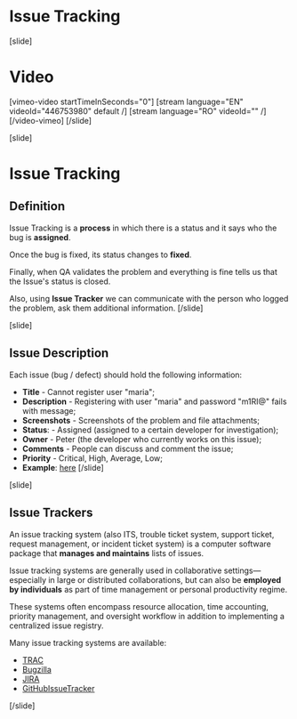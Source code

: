 # Issue Tracking

[slide]
# Video

[vimeo-video startTimeInSeconds="0"]
[stream language="EN" videoId="446753980" default /]
[stream language="RO" videoId="" /]
[/video-vimeo]
[/slide]

[slide]
# Issue Tracking

## Definition
Issue Tracking is a **process** in which there is a status and it says who the bug is **assigned**. 

Once the bug is fixed, its status changes to **fixed**. 

Finally, when QA validates the problem and everything is fine tells us that the Issue's status is closed. 

Also, using **Issue Tracker** we can communicate with the person who logged the problem, ask them additional information.
[/slide]

[slide]
## Issue Description

Each issue (bug / defect) should hold the following information:

* **Title** - Cannot register user "maria";
* **Description** - Registering with user "maria" and password "m1RI@" fails with message;
* **Screenshots** - Screenshots of the problem and file attachments;
* **Status**: - Assigned (assigned to a certain developer for investigation);
* **Owner** - Peter (the developer who currently works on this issue);
* **Comments** - People can discuss and comment the issue;
* **Priority** - Critical, High, Average, Low;
* **Example**: [here](http://trac.edgewall.org/ticket/2463)
[/slide]

[slide]
## Issue Trackers

An issue tracking system (also ITS, trouble ticket system, support ticket, request management, or incident ticket system) is a computer software package that **manages and maintains** lists of issues. 

Issue tracking systems are generally used in collaborative settings—especially in large or distributed collaborations, but can also be **employed by individuals** as part of time management or personal productivity regime. 

These systems often encompass resource allocation, time accounting, priority management, and oversight workflow in addition to implementing a centralized issue registry.

Many issue tracking systems are available:

* [TRAC](http://trac.edgewall.org)
* [Bugzilla](http://www.bugzilla.org)
* [JIRA](https://www.atlassian.com/software/jira)
* [GitHubIssueTracker](https://github.com/issues)

[/slide]